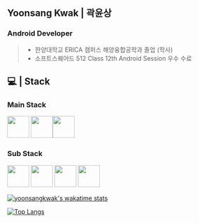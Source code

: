 ## Yoonsang Kwak | 곽윤상
### Android Developer

 > - 한양대학교 ERICA 캠퍼스 해양융합공학과 졸업 (학사)  
 > - 소프트스퀘어드 512 Class 12th Android Session 우수 수료


## 💻 | Stack

### Main Stack
<image src="https://user-images.githubusercontent.com/67727981/115134123-7c64c380-a048-11eb-9651-580b21e506ae.png" width="50" height="50"> <image src="https://user-images.githubusercontent.com/67727981/115134157-c0f05f00-a048-11eb-8be0-23ee65c16bf2.png" width="50" height="50"><image src="https://user-images.githubusercontent.com/67727981/115134195-044acd80-a049-11eb-9d52-5bdf616869a6.png" width="50" height="50">
  
  
  
### Sub Stack
 <image src="https://user-images.githubusercontent.com/67727981/115134194-044acd80-a049-11eb-8eac-c2037f5d3078.png" width="50" height="50"> <image src="https://user-images.githubusercontent.com/67727981/115134193-03b23700-a049-11eb-9c68-553aabe2d89e.png" width="50" height="50"> <image src="https://user-images.githubusercontent.com/67727981/115134196-04e36400-a049-11eb-9c58-644c0cfe1a89.png" width="50" height="50"> <image src="https://user-images.githubusercontent.com/67727981/115134192-0319a080-a049-11eb-8957-37fbd17c1862.png" width="50" height="50">


[![yoonsangkwak's wakatime stats](https://github-readme-stats.vercel.app/api/wakatime?username=yoonsangkwak)](https://github.com/anuraghazra/github-readme-stats)

[![Top Langs](https://github-readme-stats.vercel.app/api/top-langs/?username=yoonsangkwak&layout=compact)](https://github.com/yoonsangkwak/github-readme-stats)
